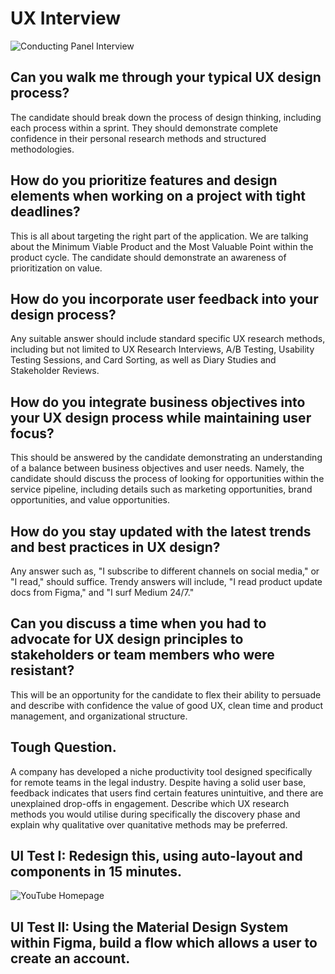 # UX Interview 

![Conducting Panel Interview](https://www.4cornerresources.com/wp-content/uploads/2023/09/Conducting-panel-interview.jpg)

## Can you walk me through your typical UX design process?

The candidate should break down the process of design thinking, including each process within a sprint. They should demonstrate complete confidence in their personal research methods and structured methodologies. 

## How do you prioritize features and design elements when working on a project with tight deadlines?

This is all about targeting the right part of the application. We are talking about the Minimum Viable Product and the Most Valuable Point within the product cycle. The candidate should demonstrate an awareness of prioritization on value. 

## How do you incorporate user feedback into your design process?

Any suitable answer should include standard specific UX research methods, including but not limited to UX Research Interviews, A/B Testing, Usability Testing Sessions, and Card Sorting, as well as Diary Studies and Stakeholder Reviews. 

## How do you integrate business objectives into your UX design process while maintaining user focus?

This should be answered by the candidate demonstrating an understanding of a balance between business objectives and user needs. Namely, the candidate should discuss the process of looking for opportunities within the service pipeline, including details such as marketing opportunities, brand opportunities, and value opportunities.   

## How do you stay updated with the latest trends and best practices in UX design?

Any answer such as, "I subscribe to different channels on social media," or "I read," should suffice. Trendy answers will include, "I read product update docs from Figma," and "I surf Medium 24/7." 

## Can you discuss a time when you had to advocate for UX design principles to stakeholders or team members who were resistant?

This will be an opportunity for the candidate to flex their ability to persuade and describe with confidence the value of good UX, clean time and product management, and organizational structure.

## Tough Question. 

A company has developed a niche productivity tool designed specifically for remote teams in the legal industry. Despite having a solid user base, feedback indicates that users find certain features unintuitive, and there are unexplained drop-offs in engagement. Describe which UX research methods you would utilise during specifically the discovery phase and explain why qualitative over quanitative methods may be preferred. 

## UI Test I: Redesign this, using auto-layout and components in 15 minutes. 

![YouTube Homepage](https://9to5google.com/wp-content/uploads/sites/4/2022/09/YouTube-homepage-desktop-current.jpg?quality=82&strip=all)

## UI Test II: Using the Material Design System within Figma, build a flow which allows a user to create an account. 


